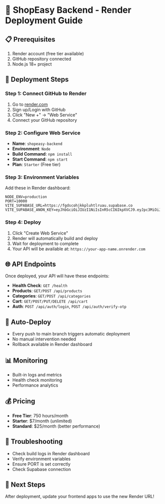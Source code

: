 # 🚀 ShopEasy Backend - Render Deployment Guide

## 📋 **Prerequisites**
1. Render account (free tier available)
2. GitHub repository connected
3. Node.js 18+ project

## 🔧 **Deployment Steps**

### **Step 1: Connect GitHub to Render**
1. Go to [render.com](https://render.com)
2. Sign up/Login with GitHub
3. Click "New +" → "Web Service"
4. Connect your GitHub repository

### **Step 2: Configure Web Service**
- **Name**: `shopeasy-backend`
- **Environment**: `Node`
- **Build Command**: `npm install`
- **Start Command**: `npm start`
- **Plan**: `Starter` (Free tier)

### **Step 3: Environment Variables**
Add these in Render dashboard:
```
NODE_ENV=production
PORT=10000
VITE_SUPABASE_URL=https://fgdscohjkkpluhtlruau.supabase.co
VITE_SUPABASE_ANON_KEY=eyJhbGciOiJIUzI1NiIsInR5cCI6IkpXVCJ9.eyJpc3MiOiJzdXBhYmFzZSIsInJlZiI6ImZnZHNjb2hqa2twbHVodGxydWF1Iiwicm9sZSI6ImFub24iLCJpYXQiOjE3NTY3NDI1MzEsImV4cCI6MjA3MjMxODUzMX0.P59uwU00Tu7WIMC85k8uoURIysBZI55g8HN9hwtK3jU
```

### **Step 4: Deploy**
1. Click "Create Web Service"
2. Render will automatically build and deploy
3. Wait for deployment to complete
4. Your API will be available at: `https://your-app-name.onrender.com`

## 🌐 **API Endpoints**
Once deployed, your API will have these endpoints:
- **Health Check**: `GET /health`
- **Products**: `GET/POST /api/products`
- **Categories**: `GET/POST /api/categories`
- **Cart**: `GET/POST/PUT/DELETE /api/cart`
- **Auth**: `POST /api/auth/login`, `POST /api/auth/verify-otp`

## 🔄 **Auto-Deploy**
- Every push to main branch triggers automatic deployment
- No manual intervention needed
- Rollback available in Render dashboard

## 📊 **Monitoring**
- Built-in logs and metrics
- Health check monitoring
- Performance analytics

## 💰 **Pricing**
- **Free Tier**: 750 hours/month
- **Starter**: $7/month (unlimited)
- **Standard**: $25/month (better performance)

## 🚨 **Troubleshooting**
- Check build logs in Render dashboard
- Verify environment variables
- Ensure PORT is set correctly
- Check Supabase connection

## 🔗 **Next Steps**
After deployment, update your frontend apps to use the new Render URL!
